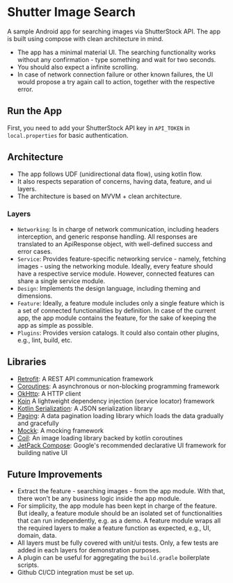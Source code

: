 # Shutter Image Search
A sample Android app for searching images via ShutterStock API. The app is built using compose with clean architecture in mind.

- The app has a minimal material UI. The searching functionality works without any confirmation - type something and wait for two seconds.
- You should also expect a infinite scrolling.
- In case of network connection failure or other known failures, the UI would propose a try again call to action, together with the respective error.


## Run the App
First, you need to add your ShutterStock API key in `API_TOKEN` in `local.properties` for basic authentication.


## Architecture
- The app follows UDF (unidirectional data flow), using kotlin flow.
- It also respects separation of concerns, having data, feature, and ui layers.
- The architecture is based on MVVM + clean architecture. 


### Layers
- `Networking`: Is in charge of network communication, including headers interception, and generic response handling. All responses are translated to an ApiResponse object, with well-defined success and error cases.
- `Service`: Provides feature-specific networking service - namely, fetching images - using the networking module. Ideally, every feature should have a respective service module. However, connected features can share a single service module.
- `Design`: Implements the design language, including theming and dimensions.
- `Feature`: Ideally, a feature module includes only a single feature which is a set of connected functionalities by definition. In case of the current app, the app module contains the feature, for the sake of keeping the app as simple as possible.
- `Plugins`: Provides version catalogs. It could also contain other plugins, e.g., lint, build, etc.


## Libraries
- [Retrofit](https://square.github.io/retrofit): A REST API communication framework
- [Coroutines](https://kotlinlang.org/docs/coroutines-overview.html): A asynchronous or non-blocking programming framework
- [OkHttp](https://square.github.io/okhttp): A HTTP client
- [Koin](https://github.com/InsertKoinIO/koin) A lightweight dependency injection (service locator) framework
- [Kotlin Serialization](https://kotlinlang.org/docs/serialization.html): A JSON serialization library
- [Paging](https://developer.android.com/jetpack/androidx/releases/paging): A data pagination loading library which loads the data gradually and gracefully
- [Mockk](https://mockk.io): A mocking framework
- [Coil](https://coil-kt.github.io/coil): An image loading library backed by kotlin coroutines
- [JetPack Compose](https://developer.android.com/jetpack/compose): Google's recommended declarative UI framework for building native UI


## Future Improvements
- Extract the feature - searching images - from the app module. With that, there won't be any business logic inside the app module.
- For simplicity, the app module has been kept in charge of the feature. But ideally, a feature module should be an isolated set of functionalities that can run independently, e.g. as a demo. A feature module wraps all the required layers to make a feature function as expected, e.g., UI, domain, data.
- All layers must be fully covered with unit/ui tests. Only, a few tests are added in each layers for demonstration purposes.
- A plugin can be useful for aggregating the `build.gradle` boilerplate scripts.
- Github CI/CD integration must be set up.
